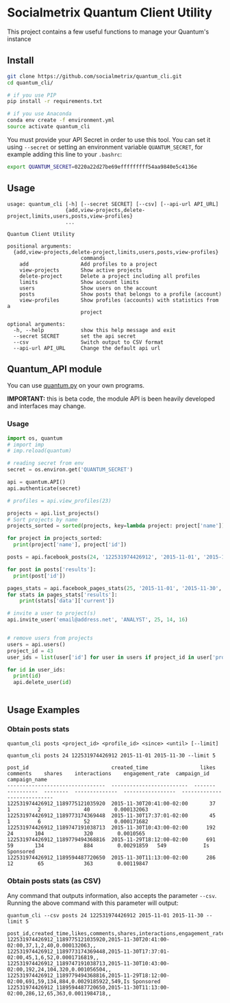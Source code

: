 # Socialmetrix Quantum Client Utility
This project contains a few useful functions to manage your Quantum's instance

## Install
```bash
git clone https://github.com/socialmetrix/quantum_cli.git
cd quantum_cli/

# if you use PIP
pip install -r requirements.txt

# if you use Anaconda
conda env create -f environment.yml
source activate quantum_cli
```

You must provide your API Secret in order to use this tool.
You can set it using `--secret` or setting an environment variable `QUANTUM_SECRET`, for example adding this line to your `.bashrc`:

```bash
export QUANTUM_SECRET=0220a22d27be69efffffffff54aa9840e5c4136e
```

## Usage
```
usage: quantum_cli [-h] [--secret SECRET] [--csv] [--api-url API_URL]
                   {add,view-projects,delete-project,limits,users,posts,view-profiles}
                   ...

Quantum Client Utility

positional arguments:
  {add,view-projects,delete-project,limits,users,posts,view-profiles}
                        commands
    add                 Add profiles to a project
    view-projects       Show active projects
    delete-project      Delete a project including all profiles
    limits              Show account limits
    users               Show users on the account
    posts               Show posts that belongs to a profile (account)
    view-profiles       Show profiles (accounts) with statistics from a
                        project

optional arguments:
  -h, --help            show this help message and exit
  --secret SECRET       set the api secret
  --csv                 Switch output to CSV format
  --api-url API_URL     Change the default api url
```

## Quantum_API module
You can use [quantum.py](quantum.py) on your own programs.

**IMPORTANT:** this is beta code, the module API is been heavily developed and interfaces may change.

### Usage
```python
import os, quantum
# import imp
# imp.reload(quantum)

# reading secret from env
secret = os.environ.get('QUANTUM_SECRET')

api = quantum.API()
api.authenticate(secret)

# profiles = api.view_profiles(23)

projects = api.list_projects()
# Sort projects by name
projects_sorted = sorted(projects, key=lambda project: project['name'])

for project in projects_sorted:
  print(project['name'], project['id'])

posts = api.facebook_posts(24, '122531974426912', '2015-11-01', '2015-11-30', limit=5)

for post in posts['results']:
  print(post['id'])

pages_stats = api.facebook_pages_stats(25, '2015-11-01', '2015-11-30', '179903722029183', '178297347303')
for stats in pages_stats['results']:
    print(stats['data']['current'])

# invite a user to project(s)
api.invite_user('email@address.net', 'ANALYST', 25, 14, 16)


# remove users from projects
users = api.users()
project_id = 43
user_ids = list(user['id'] for user in users if project_id in user['projectIds'])

for id in user_ids:
  print(id)
  api.delete_user(id)



```

## Usage Examples

### Obtain posts stats
```
quantum_cli posts <project_id> <profile_id> <since> <until> [--limit]

quantum_cli posts 24 122531974426912 2015-11-01 2015-11-30 --limit 5

post_id                           created_time                 likes    comments    shares    interactions    engagement_rate  campaign_id    campaign_name
--------------------------------  -------------------------  -------  ----------  --------  --------------  -----------------  -------------  ---------------
122531974426912_1189775121035920  2015-11-30T20:41:00-02:00       37           1         2              40        0.000132063
122531974426912_1189773174369448  2015-11-30T17:37:01-02:00       45           1         6              52        0.000171682
122531974426912_1189747191038713  2015-11-30T10:43:00-02:00      192          24       104             320        0.0010565
122531974426912_1189779494368816  2015-11-29T18:12:00-02:00      691          59       134             884        0.00291859   549            Is Sponsored
122531974426912_1189594487720650  2015-11-30T11:13:00-02:00      286          12        65             363        0.00119847
````

### Obtain posts stats (as CSV)
Any command that outputs information, also accepts the parameter `--csv`. Running the above command with this parameter will output:
```
quantum_cli --csv posts 24 122531974426912 2015-11-01 2015-11-30 --limit 5

post_id,created_time,likes,comments,shares,interactions,engagement_rate,campaign_id,campaign_name
122531974426912_1189775121035920,2015-11-30T20:41:00-02:00,37,1,2,40,0.000132063,,
122531974426912_1189773174369448,2015-11-30T17:37:01-02:00,45,1,6,52,0.0001716819,,
122531974426912_1189747191038713,2015-11-30T10:43:00-02:00,192,24,104,320,0.001056504,,
122531974426912_1189779494368816,2015-11-29T18:12:00-02:00,691,59,134,884,0.0029185922,549,Is Sponsored
122531974426912_1189594487720650,2015-11-30T11:13:00-02:00,286,12,65,363,0.0011984718,,
```
